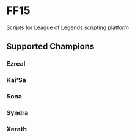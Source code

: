 # FF15
Scripts for League of Legends scripting platform 

## Supported Champions
### Ezreal
### Kai'Sa
### Sona
### Syndra
### Xerath
